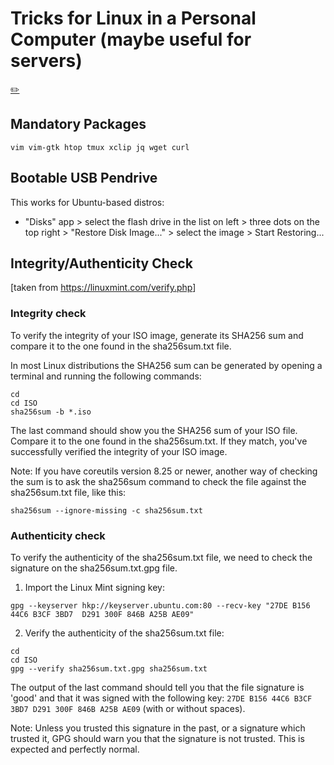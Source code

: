 # Tricks for Linux in a Personal Computer (maybe useful for servers)
[✏️](https://github.com/meleu/my-notes/edit/master/linux-pc.md)

## Mandatory Packages

```
vim vim-gtk htop tmux xclip jq wget curl
```

## Bootable USB Pendrive

This works for Ubuntu-based distros:

- "Disks" app > select the flash drive in the list on left > three dots on the top right > "Restore Disk Image..." > select the image > Start Restoring...


## Integrity/Authenticity Check

[taken from <https://linuxmint.com/verify.php>]

### Integrity check

To verify the integrity of your ISO image, generate its SHA256 sum and compare it to the one found in the sha256sum.txt file.

In most Linux distributions the SHA256 sum can be generated by opening a terminal and running the following commands:

```
cd
cd ISO
sha256sum -b *.iso
```

The last command should show you the SHA256 sum of your ISO file. Compare it to the one found in the sha256sum.txt. If they match, you've successfully verified the integrity of your ISO image.

Note: If you have coreutils version 8.25 or newer, another way of checking the sum is to ask the sha256sum command to check the file against the sha256sum.txt file, like this:

```
sha256sum --ignore-missing -c sha256sum.txt
```

### Authenticity check

To verify the authenticity of the sha256sum.txt file, we need to check the signature on the sha256sum.txt.gpg file.

1. Import the Linux Mint signing key:

```
gpg --keyserver hkp://keyserver.ubuntu.com:80 --recv-key "27DE B156 44C6 B3CF 3BD7  D291 300F 846B A25B AE09"
```

2. Verify the authenticity of the sha256sum.txt file:

```
cd
cd ISO
gpg --verify sha256sum.txt.gpg sha256sum.txt
```

The output of the last command should tell you that the file signature is 'good' and that it was signed with the following key: `27DE B156 44C6 B3CF 3BD7 D291 300F 846B A25B AE09` (with or without spaces).

Note: Unless you trusted this signature in the past, or a signature which trusted it, GPG should warn you that the signature is not trusted. This is expected and perfectly normal.
